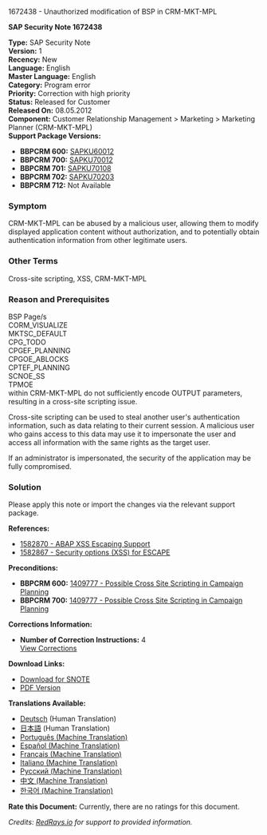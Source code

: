 1672438 - Unauthorized modification of BSP in CRM-MKT-MPL

**SAP Security Note 1672438**

**Type:** SAP Security Note  
**Version:** 1  
**Recency:** New  
**Language:** English  
**Master Language:** English  
**Category:** Program error  
**Priority:** Correction with high priority  
**Status:** Released for Customer  
**Released On:** 08.05.2012  
**Component:** Customer Relationship Management > Marketing > Marketing Planner (CRM-MKT-MPL)  
**Support Package Versions:**
- **BBPCRM 600:** [SAPKU60012](https://me.sap.com/supportpackage/SAPKU60012)
- **BBPCRM 700:** [SAPKU70012](https://me.sap.com/supportpackage/SAPKU70012)
- **BBPCRM 701:** [SAPKU70108](https://me.sap.com/supportpackage/SAPKU70108)
- **BBPCRM 702:** [SAPKU70203](https://me.sap.com/supportpackage/SAPKU70203)
- **BBPCRM 712:** Not Available

### Symptom
CRM-MKT-MPL can be abused by a malicious user, allowing them to modify displayed application content without authorization, and to potentially obtain authentication information from other legitimate users.

### Other Terms
Cross-site scripting, XSS, CRM-MKT-MPL

### Reason and Prerequisites
BSP Page/s  
CORM_VISUALIZE  
MKTSC_DEFAULT  
CPG_TODO  
CPGEF_PLANNING  
CPGOE_ABLOCKS  
CPTEF_PLANNING  
SCNOE_SS  
TPMOE  
within CRM-MKT-MPL do not sufficiently encode OUTPUT parameters, resulting in a cross-site scripting issue.

Cross-site scripting can be used to steal another user's authentication information, such as data relating to their current session. A malicious user who gains access to this data may use it to impersonate the user and access all information with the same rights as the target user.

If an administrator is impersonated, the security of the application may be fully compromised.

### Solution
Please apply this note or import the changes via the relevant support package.

**References:**
- [1582870 - ABAP XSS Escaping Support](https://me.sap.com/notes/1582870)
- [1582867 - Security options (XSS) for ESCAPE](https://me.sap.com/notes/1582867)

**Preconditions:**
- **BBPCRM 600:** [1409777 - Possible Cross Site Scripting in Campaign Planning](https://me.sap.com/notes/1409777)
- **BBPCRM 700:** [1409777 - Possible Cross Site Scripting in Campaign Planning](https://me.sap.com/notes/1409777)

**Corrections Information:**
- **Number of Correction Instructions:** 4  
  [View Corrections](https://me.sap.com/corrins/0001672438/63)

**Download Links:**
- [Download for SNOTE](https://notesdownloads.sap.com/note/0040000009929882017)
- [PDF Version](https://userapps.support.sap.com/sap/support/sfm/notes/print/0001672438?language=en-US&token=AB7DF2D64BDC3EDF8D6315F01AF3BCE7)

**Translations Available:**
- [Deutsch](https://me.sap.com/notes/0001672438/D) (Human Translation)
- [日本語](https://me.sap.com/notes/0001672438/J) (Human Translation)
- [Português (Machine Translation)](https://me.sap.com/notes/0001672438/P)
- [Español (Machine Translation)](https://me.sap.com/notes/0001672438/S)
- [Français (Machine Translation)](https://me.sap.com/notes/0001672438/F)
- [Italiano (Machine Translation)](https://me.sap.com/notes/0001672438/I)
- [Русский (Machine Translation)](https://me.sap.com/notes/0001672438/R)
- [中文 (Machine Translation)](https://me.sap.com/notes/0001672438/1)
- [한국어 (Machine Translation)](https://me.sap.com/notes/0001672438/3)

**Rate this Document:**
Currently, there are no ratings for this document.

*Credits: [RedRays.io](https://redrays.io) for support to provided information.*